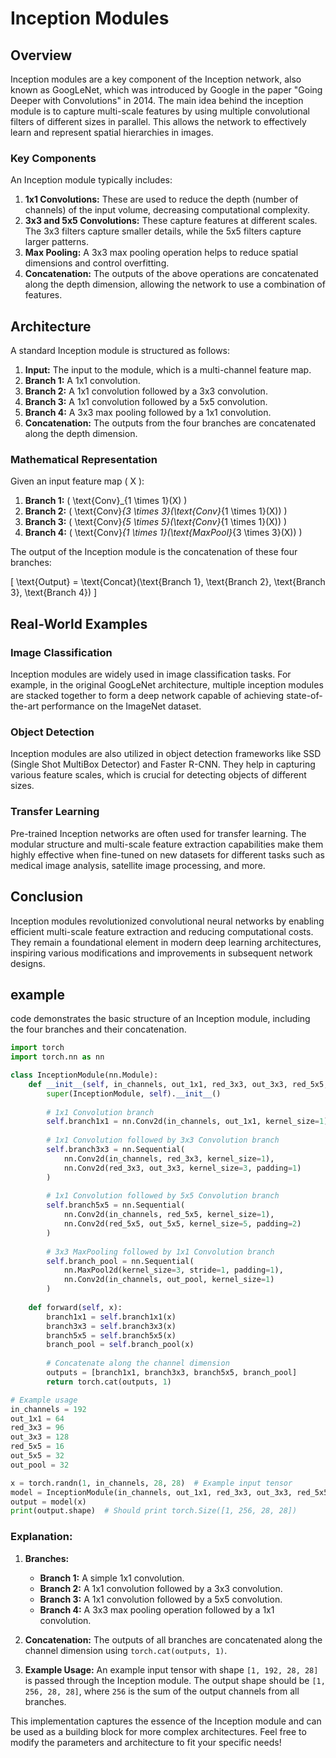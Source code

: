# Inception Modules

## Overview

Inception modules are a key component of the Inception network, also known as GoogLeNet, which was introduced by Google in the paper "Going Deeper with Convolutions" in 2014. The main idea behind the inception module is to capture multi-scale features by using multiple convolutional filters of different sizes in parallel. This allows the network to effectively learn and represent spatial hierarchies in images.

### Key Components

An Inception module typically includes:

1. **1x1 Convolutions:** These are used to reduce the depth (number of channels) of the input volume, decreasing computational complexity.
2. **3x3 and 5x5 Convolutions:** These capture features at different scales. The 3x3 filters capture smaller details, while the 5x5 filters capture larger patterns.
3. **Max Pooling:** A 3x3 max pooling operation helps to reduce spatial dimensions and control overfitting.
4. **Concatenation:** The outputs of the above operations are concatenated along the depth dimension, allowing the network to use a combination of features.

## Architecture

A standard Inception module is structured as follows:

1. **Input:** The input to the module, which is a multi-channel feature map.
2. **Branch 1:** A 1x1 convolution.
3. **Branch 2:** A 1x1 convolution followed by a 3x3 convolution.
4. **Branch 3:** A 1x1 convolution followed by a 5x5 convolution.
5. **Branch 4:** A 3x3 max pooling followed by a 1x1 convolution.
6. **Concatenation:** The outputs from the four branches are concatenated along the depth dimension.

### Mathematical Representation

Given an input feature map \( X \):

1. **Branch 1:** \( \text{Conv}_{1 \times 1}(X) \)
2. **Branch 2:** \( \text{Conv}_{3 \times 3}(\text{Conv}_{1 \times 1}(X)) \)
3. **Branch 3:** \( \text{Conv}_{5 \times 5}(\text{Conv}_{1 \times 1}(X)) \)
4. **Branch 4:** \( \text{Conv}_{1 \times 1}(\text{MaxPool}_{3 \times 3}(X)) \)

The output of the Inception module is the concatenation of these four branches:

\[
\text{Output} = \text{Concat}(\text{Branch 1}, \text{Branch 2}, \text{Branch 3}, \text{Branch 4})
\]

## Real-World Examples

### Image Classification

Inception modules are widely used in image classification tasks. For example, in the original GoogLeNet architecture, multiple inception modules are stacked together to form a deep network capable of achieving state-of-the-art performance on the ImageNet dataset.

### Object Detection

Inception modules are also utilized in object detection frameworks like SSD (Single Shot MultiBox Detector) and Faster R-CNN. They help in capturing various feature scales, which is crucial for detecting objects of different sizes.

### Transfer Learning

Pre-trained Inception networks are often used for transfer learning. The modular structure and multi-scale feature extraction capabilities make them highly effective when fine-tuned on new datasets for different tasks such as medical image analysis, satellite image processing, and more.

## Conclusion

Inception modules revolutionized convolutional neural networks by enabling efficient multi-scale feature extraction and reducing computational costs. They remain a foundational element in modern deep learning architectures, inspiring various modifications and improvements in subsequent network designs.

## example

code demonstrates the basic structure of an Inception module, including the four branches and their concatenation.

```python
import torch
import torch.nn as nn

class InceptionModule(nn.Module):
    def __init__(self, in_channels, out_1x1, red_3x3, out_3x3, red_5x5, out_5x5, out_pool):
        super(InceptionModule, self).__init__()
        
        # 1x1 Convolution branch
        self.branch1x1 = nn.Conv2d(in_channels, out_1x1, kernel_size=1)
        
        # 1x1 Convolution followed by 3x3 Convolution branch
        self.branch3x3 = nn.Sequential(
            nn.Conv2d(in_channels, red_3x3, kernel_size=1),
            nn.Conv2d(red_3x3, out_3x3, kernel_size=3, padding=1)
        )
        
        # 1x1 Convolution followed by 5x5 Convolution branch
        self.branch5x5 = nn.Sequential(
            nn.Conv2d(in_channels, red_5x5, kernel_size=1),
            nn.Conv2d(red_5x5, out_5x5, kernel_size=5, padding=2)
        )
        
        # 3x3 MaxPooling followed by 1x1 Convolution branch
        self.branch_pool = nn.Sequential(
            nn.MaxPool2d(kernel_size=3, stride=1, padding=1),
            nn.Conv2d(in_channels, out_pool, kernel_size=1)
        )
    
    def forward(self, x):
        branch1x1 = self.branch1x1(x)
        branch3x3 = self.branch3x3(x)
        branch5x5 = self.branch5x5(x)
        branch_pool = self.branch_pool(x)
        
        # Concatenate along the channel dimension
        outputs = [branch1x1, branch3x3, branch5x5, branch_pool]
        return torch.cat(outputs, 1)

# Example usage
in_channels = 192
out_1x1 = 64
red_3x3 = 96
out_3x3 = 128
red_5x5 = 16
out_5x5 = 32
out_pool = 32

x = torch.randn(1, in_channels, 28, 28)  # Example input tensor
model = InceptionModule(in_channels, out_1x1, red_3x3, out_3x3, red_5x5, out_5x5, out_pool)
output = model(x)
print(output.shape)  # Should print torch.Size([1, 256, 28, 28])
```

### Explanation:

1. **Branches:**
    - **Branch 1:** A simple 1x1 convolution.
    - **Branch 2:** A 1x1 convolution followed by a 3x3 convolution.
    - **Branch 3:** A 1x1 convolution followed by a 5x5 convolution.
    - **Branch 4:** A 3x3 max pooling operation followed by a 1x1 convolution.

2. **Concatenation:** The outputs of all branches are concatenated along the channel dimension using `torch.cat(outputs, 1)`.

3. **Example Usage:** An example input tensor with shape `[1, 192, 28, 28]` is passed through the Inception module. The output shape should be `[1, 256, 28, 28]`, where `256` is the sum of the output channels from all branches.

This implementation captures the essence of the Inception module and can be used as a building block for more complex architectures. Feel free to modify the parameters and architecture to fit your specific needs!